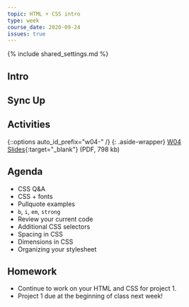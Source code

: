 ```yaml
---
topic: HTML + CSS intro
type: week
course_date: 2020-09-24
issues: true
---
```


{% include shared_settings.md %}

## Intro

## Sync Up

## Activities

{::options auto_id_prefix="w04-" /}
{: .aside-wrapper}
<span class="highlighter">
[W04 Slides](files/w04.min.pdf){:target="_blank"} (PDF, 798 kb)
</span>


## Agenda
- CSS Q&A
- CSS + fonts
- Pullquote examples
- `b`, `i`, `em`, `strong`
- Review your current code
- Additional CSS selectors
- Spacing in CSS
- Dimensions in CSS
- Organizing your stylesheet

## Homework
- Continue to work on your HTML and CSS for project 1.
- Project 1 due at the beginning of class next week! 

